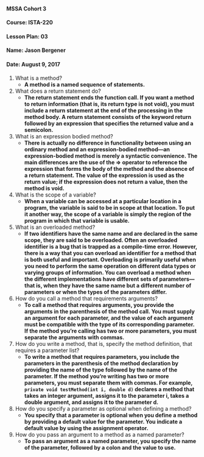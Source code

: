 #### MSSA Cohort 3
#### Course: ISTA-220
#### Lesson Plan: 03
#### Name: Jason Bergener
#### Date: August 9, 2017

1.	What is a method?
    - **A method is a named sequence of statements.**
1. What does a return statement do?
    - **The return statement ends the function call. If you want a method to return information (that is, its return type is not void), you must include a return statement at the end of the processing in the method body. A return statement consists of the keyword return followed by an expression that specifies the returned value and a semicolon.**
1. What is an expression bodied method?
    - **There is actually no difference in functionality between using an ordinary method and an expression-bodied method—an expression-bodied method is merely a syntactic convenience. The main differences are the use of the => operator to reference the expression that forms the body of the method and the absence of a return statement. The value of the expression is used as the return value; if the expression does not return a value, then the method is void.**
1. What is the scope of a variable?
    - **When a variable can be accessed at a particular location in a program, the variable is said to be in scope at that location. To put it another way, the scope of a variable is simply the region of the program in which that variable is usable.**
1. What is an overloaded method?
    - **If two identifiers have the same name and are declared in the same scope, they are said to be overloaded. Often an overloaded identifier is a bug that is trapped as a compile-time error. However, there is a way that you can overload an identifier for a method that is both useful and important. Overloading is primarily useful when you need to perform the same operation on different data types or varying groups of information. You can overload a method when the different implementations have different sets of parameters—that is, when they have the same name but a different number of parameters or when the types of the parameters differ.**
1. How do you call a method that requirements arguments?
    - **To call a method that requires arguments, you provide the arguments in the parenthesis of the method call. You must supply an argument for each parameter, and the value of each argument must be compatible with the type of its corresponding parameter. If the method you’re calling has two or more parameters, you must separate the arguments with commas.**
1. How do you write a method, that is, specify the method definition, that requires a parameter list?
    - **To write a method that requires parameters, you include the parameters in the parenthesis of the method declaration by providing the name of the type followed by the name of the parameter. If the method you’re writing has two or more parameters, you must separate them with commas. For example, `private void testMethod(int i, double d)` declares a method that takes an integer argument, assigns it to the parameter i, takes a double argument, and assigns it to the parameter d.**
1. How do you specify a parameter as optional when defining a method?
    - **You specify that a parameter is optional when you define a method by providing a default value for the parameter. You indicate a default value by using the assignment operator.**
1. How do you pass an argument to a method as a named parameter?
    - **To pass an argument as a named parameter, you specify the name of the parameter, followed by a colon and the value to use.**